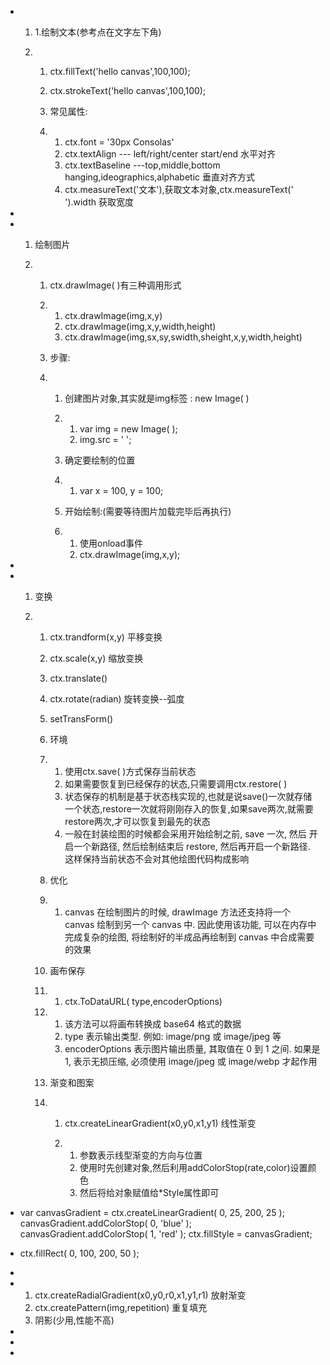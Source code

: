 - 1. 1.绘制文本(参考点在文字左下角)

  2. 1. ctx.fillText('hello       canvas',100,100);

     2. ctx.strokeText('hello       canvas',100,100);

     3. 常见属性:

     4. 1. ctx.font =        '30px Consolas'
        2. ctx.textAlign ---         left/right/center         start/end 水平对齐
        3. ctx.textBaseline ---top,middle,bottom hanging,ideographics,alphabetic 垂直对齐方式
        4. ctx.measureText('文本'),获取文本对象,ctx.measureText('        ').width 获取宽度

-  

- 1. 绘制图片

  2. 1. ctx.drawImage( )有三种调用形式

     2. 1. ctx.drawImage(img,x,y)
        2. ctx.drawImage(img,x,y,width,height)
        3. ctx.drawImage(img,sx,sy,swidth,sheight,x,y,width,height)

     3. 步骤:

     4. 1. 创建图片对象,其实就是img标签 : new Image( )

        2. 1. var img = new Image( );
           2. img.src = ' ';

        3. 确定要绘制的位置

        4. 1. var x          = 100, y =          100;

        5. 开始绘制:(需要等待图片加载完毕后再执行)

        6. 1. 使用onload事件
           2. ctx.drawImage(img,x,y);

-  

- 1. 变换

  2. 1. ctx.trandform(x,y) 平移变换

     2. ctx.scale(x,y) 缩放变换

     3. ctx.translate()

     4. ctx.rotate(radian) 旋转变换--弧度

     5. setTransForm()

     6. 环境

     7. 1. 使用ctx.save( )方式保存当前状态
        2. 如果需要恢复到已经保存的状态,只需要调用ctx.restore( )
        3. 状态保存的机制是基于状态栈实现的,也就是说save()一次就存储一个状态,restore一次就将刚刚存入的恢复,如果save两次,就需要restore两次,才可以恢复到最先的状态
        4. 一般在封装绘图的时候都会采用开始绘制之前, save 一次, 然后 开启一个新路径, 然后绘制结束后 restore, 然后再开启一个新路径. 这样保持当前状态不会对其他绘图代码构成影响

     8. 优化

     9. 1. canvas 在绘制图片的时候, drawImage 方法还支持将一个 canvas 绘制到另一个 canvas 中. 因此使用该功能, 可以在内存中完成复杂的绘图, 将绘制好的半成品再绘制到 canvas 中合成需要的效果

     10. 画布保存

     11. 1. ctx.ToDataURL(        type,encoderOptions)

     12. 1. 该方法可以将画布转换成 base64 格式的数据
         2. type 表示输出类型. 例如: image/png 或 image/jpeg 等
         3. encoderOptions 表示图片输出质量, 其取值在 0 到 1 之间. 如果是 1, 表示无损压缩, 必须使用 image/jpeg 或 image/webp 才起作用

     13. 渐变和图案

     14. 1. ctx.createLinearGradient(x0,y0,x1,y1)        线性渐变

         2. 1. 参数表示线型渐变的方向与位置
            2. 使用时先创建对象,然后利用addColorStop(rate,color)设置颜色
            3. 然后将给对象赋值给*Style属性即可

- var canvasGradient = ctx.createLinearGradient( 0, 25, 200, 25 );
      canvasGradient.addColorStop( 0, 'blue' );
      canvasGradient.addColorStop( 1, 'red' );
      ctx.fillStyle = canvasGradient;

- ctx.fillRect( 0, 100, 200, 50 );

-  

- 1. ctx.createRadialGradient(x0,y0,r0,x1,y1,r1)  放射渐变
  2. ctx.createPattern(img,repetition) 重复填充
  3. 阴影(少用,性能不高)

-  

-  

-  